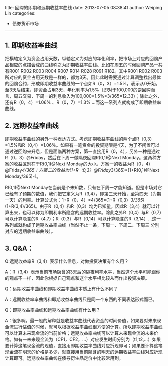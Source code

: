 title: 回购的即期和远期收益率曲线
date: 2013-07-05 08:38:41
author: Weiping Lin
categories:
- 债券货币市场
---

## 1. 即期收益率曲线

把横轴定义为资金占用天数，纵轴定义为对应的年化利率，把市场上对应的回购产品相应的点描会成的曲线称之为即期收益率曲线。比如在周五的时候回购产品一共有R001 R002 R003 R004 R007 R014 R028 R091 R182。其中R001 R002 R003所对应的资金占用天数是一样的，都为3天。因此此时需要通过计算调整找出最优的回购合约，形成即期收益率曲线的一个点如R（0，3）=1.5%，表示从0开始，至3天后结束，即资金占用3天，年化利率为1.5%（即对于100,000的逆回购而言，周五交易，下周一的利息收入为100,000*1.5%*3/365=12.33）；除此之外，还有R（0，4）=1.06% 、R（0，7）=1.3% ...而这一系列点就构成了即期收益率曲线。

## 2. 远期收益率曲线

即期收益率曲线的另外一种表达方式。考虑即期收益率曲线的两个点R（0,3）=1.5%和R（0,4）=1.06%。如果有一笔资金的投资期限是4天，为了不闲置可以通过逆回购来升息，但是面临两种方案，第一直接用R（0，4），另外一种是通过R（0，3）@Friday，然后在下周一做隔夜回购R(0,1)@Next Monday。这两种方案的收益区别在于R(0,1)@Next Monday的大小。方案一的收益为R（0，4）@Friday*4/365；方案二的收益为(1+R（0,3）@Friday*3/365)*(1+R(0,1)@Next Monday/365)-1。

R(0,1)@Next Monday在当前是个未知数，只有在下周一才能知道。但是市场对它已经有了预期的数值，我们把它定义为R（3,4），即第三天开始，至第四天（为期一天）的利率。计算公式为：1+R（0，4）*4/365=(1+R（0,3）*3/365)*(1+R(3,4)/365)。由于R（0,4）和R（0,3）均为已知量，因此R（3,4）就可以计算出来，也可以称为即期利率所隐含的远期收益率。除此之外R（0,4）与R（0,7）可以计算隐含的R（4,7）；R（0,3）与R（0,14）可以计算隐含的R（3,14）...这一系列点就构成了远期收益率曲线（当然不止一条，下周一、下周二、下周三 分别对应的远期收益率曲线）。

## 3. Q&amp;A：

Q:远期收益率R（3,4）表示什么信息，对做投资决策有什么用？

A：R（3,4）表示当前市场隐含的3天后的隔夜利率水平，当然这个水平可能跟你的观点不一样，因此你根据自己观点和这个水平相比较从而作出投资决策。

Q：远期收益率曲线和即期收益率曲线本质上有什么不同？

A：远期收益率率曲线和即期收益率曲线只是同一个东西的不同表达形式而已。

Q：即期收益率曲线和远期收益率曲线有什么用？

A：很多啊。最一般的解释就是收益率曲线代表资金的时间价值，如果要对未来现金流进行估值的时候，就可以根据收益率曲线很方便的计算。所以即期收益率曲线可以计算未来现金流的当前价格；远期收益率曲线可以计算未来现金流的未来价格。如有一未来现金流为（CF1，CF2，...）对应发生时间分别为（t1,t2,...）如果要计算这笔现金流的现值，直接用即期收益率曲线对应折现即可；如果要计算这笔现金流在明天的价格是多少，就直接用当前隐含的明天的远期收益率曲线对应折现计算即可。远期收益率曲线在债券衍生品定价中比较常用到。